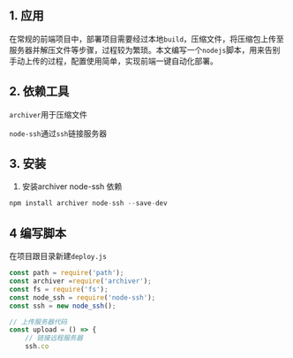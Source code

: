 ## 1. 应用

在常规的前端项目中，部署项目需要经过本地```build```，压缩文件，将压缩包上传至服务器并解压文件等步骤，过程较为繁琐。本文编写一个```nodejs```脚本，用来告别手动上传的过程，配置使用简单，实现前端一键自动化部署。

## 2. 依赖工具

```archiver```用于压缩文件

```node-ssh```通过```ssh```链接服务器

## 3. 安装

1. 安装archiver node-ssh 依赖

```js
npm install archiver node-ssh --save-dev
```

## 4 编写脚本

在项目跟目录新建```deploy.js```

```js
const path = require('path');
const archiver =require('archiver');
const fs = require('fs');
const node_ssh = require('node-ssh');
const ssh = new node_ssh();

// 上传服务器代码
const upload = () => {
    // 链接远程服务器
    ssh.co